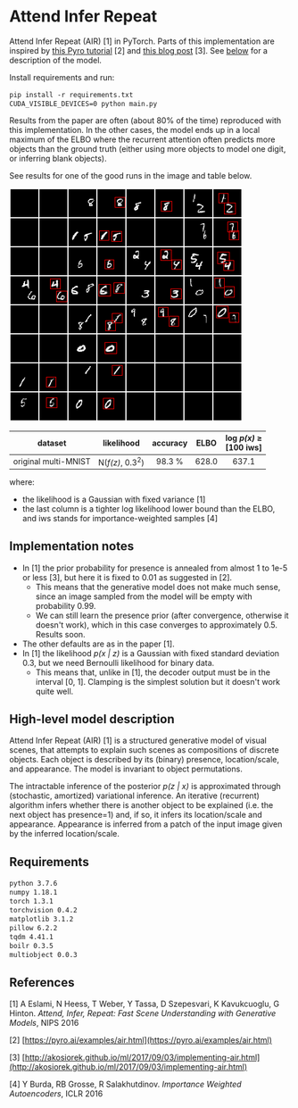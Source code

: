 # Attend Infer Repeat

Attend Infer Repeat (AIR) [1] in PyTorch. Parts of this implementation are 
inspired by [this Pyro tutorial](https://pyro.ai/examples/air.html) [2] and 
[this blog post](http://akosiorek.github.io/ml/2017/09/03/implementing-air.html) [3].
See [below](#high-level-model-description) for a description of the model.

Install requirements and run:
```
pip install -r requirements.txt
CUDA_VISIBLE_DEVICES=0 python main.py
```

Results from the paper are often (about 80% of the time) reproduced with this 
implementation.
In the other cases, the model ends up in a local maximum of the ELBO where the
recurrent attention often predicts more objects than the ground truth (either
using more objects to model one digit, or inferring blank objects).

See results for one of the good runs in the image and table below.

![Reconstruction on original multi-MNIST](_readme_imgs/original_multimnist_recons.png)

|  dataset             | likelihood      | accuracy | ELBO     | log _p(x)_ ≥ <br> [100 iws] |
| -------------------- |:---------------:|:--------:|:--------:|:-------------:|
| original multi-MNIST | N(_f(z)_, 0.3<sup>2</sup>)  | 98.3 %   | 628.0    | 637.1         | 

where:
- the likelihood is a Gaussian with fixed variance [1]
- the last column is a tighter log likelihood lower bound than the ELBO, and iws
stands for importance-weighted samples [4]


## Implementation notes

- In [1] the prior probability for presence is annealed from almost 1 to 1e-5 
or less [3], but here it is fixed to 0.01 as suggested in [2].
    - This means that the generative model does not make much sense, since an image
    sampled from the model will be empty with probability 0.99.
    - We can still learn the presence prior (after convergence, otherwise it doesn't
    work), which in this case converges to approximately 0.5. Results soon.
- The other defaults are as in the paper [1].
- In [1] the likelihood _p(x | z)_ is a Gaussian with fixed standard deviation 
0.3, but we need Bernoulli likelihood for binary data.
    - This means that, unlike in [1], the decoder output must be in the interval
    [0, 1]. Clamping is the simplest solution but it doesn't work quite well.



## High-level model description

Attend Infer Repeat (AIR) [1] is a structured generative model of visual scenes, 
that attempts to explain such scenes as compositions of discrete objects. Each 
object is described by its (binary) presence, location/scale, and appearance. 
The model is invariant to object permutations.

The intractable inference of the posterior _p(z | x)_ is approximated through 
(stochastic, amortized) variational inference. An iterative (recurrent) 
algorithm infers whether there is another object to be explained (i.e. the next 
object has presence=1) and, if so, it infers its location/scale and appearance. 
Appearance is inferred from a patch of the input image given by the inferred 
location/scale.

## Requirements
```
python 3.7.6
numpy 1.18.1
torch 1.3.1
torchvision 0.4.2
matplotlib 3.1.2
pillow 6.2.2
tqdm 4.41.1
boilr 0.3.5
multiobject 0.0.3
```

## References

[1] A Eslami,
N Heess,
T Weber,
Y Tassa,
D Szepesvari,
K Kavukcuoglu,
G Hinton.
_Attend, Infer, Repeat: Fast Scene Understanding with Generative Models_, NIPS 2016

[2] [https://pyro.ai/examples/air.html](https://pyro.ai/examples/air.html)

[3] [http://akosiorek.github.io/ml/2017/09/03/implementing-air.html](http://akosiorek.github.io/ml/2017/09/03/implementing-air.html)

[4] Y Burda, RB Grosse, R Salakhutdinov.
_Importance Weighted Autoencoders_,
ICLR 2016
